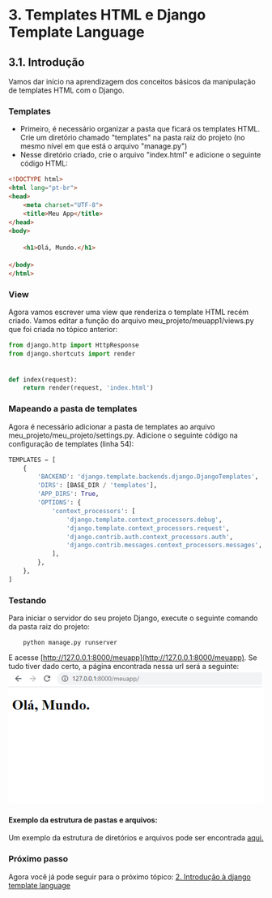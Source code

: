 # 3. Templates HTML e Django Template Language
## 3.1. Introdução

Vamos dar início na aprendizagem dos conceitos básicos da manipulação de templates HTML com o Django.

### Templates

- Primeiro, é necessário organizar a pasta que ficará os templates HTML. Crie um diretório chamado "templates" na pasta raiz do projeto (no mesmo nível em que está o arquivo "manage.py")
- Nesse diretório criado, crie o arquivo "index.html" e adicione o seguinte código HTML:

```html
<!DOCTYPE html>
<html lang="pt-br">
<head>
    <meta charset="UTF-8">
    <title>Meu App</title>
</head>
<body>
    
    <h1>Olá, Mundo.</h1>
    
</body>
</html>
```

### View

Agora vamos escrever uma view que renderiza o template HTML recém criado. Vamos editar a função do arquivo meu_projeto/meuapp1/views.py que foi criada no tópico anterior:

```python
from django.http import HttpResponse
from django.shortcuts import render


def index(request):
    return render(request, 'index.html')
```

### Mapeando a pasta de templates

Agora é necessário adicionar a pasta de templates ao arquivo meu_projeto/meu_projeto/settings.py. Adicione o seguinte código na configuração de templates (linha 54):

```python
TEMPLATES = [
    {
        'BACKEND': 'django.template.backends.django.DjangoTemplates',
        'DIRS': [BASE_DIR / 'templates'],
        'APP_DIRS': True,
        'OPTIONS': {
            'context_processors': [
                'django.template.context_processors.debug',
                'django.template.context_processors.request',
                'django.contrib.auth.context_processors.auth',
                'django.contrib.messages.context_processors.messages',
            ],
        },
    },
]
```

### Testando

Para iniciar o servidor do seu projeto Django, execute o seguinte comando da pasta raiz do projeto:

        python manage.py runserver

E acesse [http://127.0.0.1:8000/meuapp](http://127.0.0.1:8000/meuapp). Se tudo tiver dado certo, a página encontrada nessa url será a seguinte: 
![Django Success](https://github.com/nunescarol/es3/blob/main/imagens/django-html-meuapp.png?raw=true)

#### Exemplo da estrutura de pastas e arquivos:

Um exemplo da estrutura de diretórios e arquivos pode ser encontrada [aqui.](./meu_projeto)

### Próximo passo

Agora você já pode seguir para o próximo tópico: [2. Introdução à django template language](https://github.com/nunescarol/es3/tree/main/2.%20django/3.%20Templates%20HTML%20e%20Django%20Template%20Language/2.%20Introdu%C3%A7%C3%A3o%20%C3%A0%20django%20template%20language)